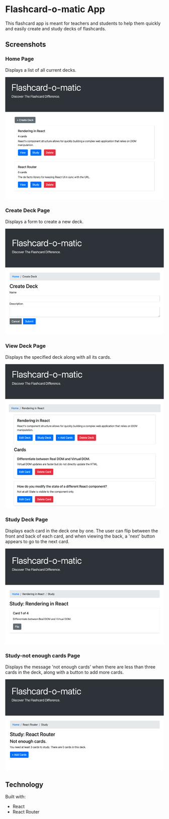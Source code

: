 # Flashcard-o-matic App

This flashcard app is meant for teachers and students to help them quickly and easily create and study decks of flashcards.  


## Screenshots

### Home Page
Displays a list of all current decks.

![home page](/screenshots/Home.png)

### Create Deck Page
Displays a form to create a new deck.

![new deck page](/screenshots/Create-deck.png)

### View Deck Page
Displays the specified deck along with all its cards.

![view deck page](/screenshots/View.png)

### Study Deck Page
Displays each card in the deck one by one. The user can flip between the front and back of each card, and when viewing the back, a 'next' button appears to go to the next card.

![study deck page](/screenshots/Study.png)

### Study-not enough cards Page
Displays the message 'not enough cards' when there are less than three cards in the deck, along with a button to add more cards.

![study deck page](/screenshots/NotEnough.png)


## Technology

Built with:
- React
- React Router

